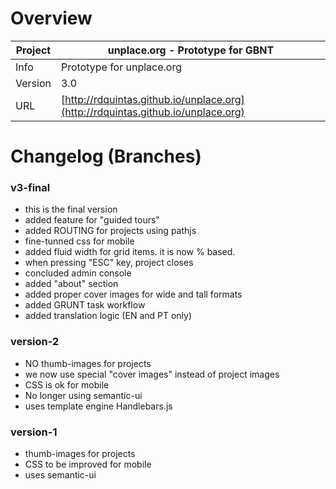 # Overview

Project | unplace.org - Prototype for GBNT
--- | ---
Info | Prototype for unplace.org
Version | 3.0
URL | [http://rdquintas.github.io/unplace.org](http://rdquintas.github.io/unplace.org)

# Changelog (Branches)
### v3-final
- this is the final version
- added feature for "guided tours"
- added ROUTING for projects using pathjs
- fine-tunned css for mobile
- added fluid width for grid items. it is now % based.
- when pressing "ESC" key, project closes
- concluded admin console
- added "about" section
- added proper cover images for wide and tall formats
- added GRUNT task workflow
- added translation logic (EN and PT only)

### version-2
- NO thumb-images for projects
- we now use special "cover images" instead of project images
- CSS is ok for mobile
- No longer using semantic-ui
- uses template engine Handlebars.js

### version-1
- thumb-images for projects
- CSS to be improved for mobile
- uses semantic-ui


